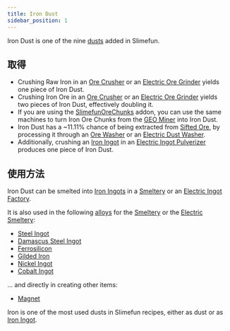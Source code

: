 ```yaml
---
title: Iron Dust
sidebar_position: 1
---
```


Iron Dust is one of the nine [dusts](Dusts) added in Slimefun.

## 取得

- Crushing Raw Iron in an [Ore Crusher](Ore-Crusher) or an [Electric Ore Grinder](Electric-Ore-Grinder) yields one piece of Iron Dust.
- Crushing Iron Ore in an [Ore Crusher](Ore-Crusher) or an [Electric Ore Grinder](Electric-Ore-Grinder) yields two pieces of Iron Dust, effectively doubling it.
- If you are using the [SlimefunOreChunks](Addons#official-addons) addon, you can use the same machines to turn Iron Ore Chunks from the [GEO Miner](GEO-Miner) into Iron Dust.
- Iron Dust has a ~11.11% chance of being extracted from [Sifted Ore](Sifted-Ore), by processing it through an [Ore Washer](Ore-Washer) or an [Electric Dust Washer](Electric-Dust-Washer).
- Additionally, crushing an [Iron Ingot](Iron-Ingot) in an [Electric Ingot Pulverizer](Electric-Ingot-Pulverizer) produces one piece of Iron Dust.

## 使用方法

Iron Dust can be smelted into [Iron Ingots](Iron-Ingot) in a [Smeltery](Smeltery) or an [Electric Ingot Factory](Electric-Ingot-Factory).

It is also used in the following [alloys](Ingots#Alloys) for the [Smeltery](Smeltery) or the [Electric Smeltery](Electric-Smeltery):

- [Steel Ingot](Steel-Ingot)
- [Damascus Steel Ingot](Damascus-Steel-Ingot)
- [Ferrosilicon](Ferrosilicon)
- [Gilded Iron](Gilded-Iron)
- [Nickel Ingot](Nickel-Ingot)
- [Cobalt Ingot](Cobalt-Ingot)

... and directly in creating other items:

- [Magnet](Magnet)

Iron is one of the most used dusts in Slimefun recipes, either as dust or as [Iron Ingot](Iron-Ingot).
